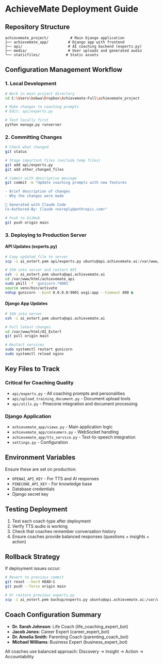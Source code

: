 # AchieveMate Deployment Guide

## Repository Structure
```
achievemate_project/          # Main Django application
├── achievemate_app/         # Django app with frontend
├── api/                     # AI coaching backend (experts.py)
├── media/                   # User uploads and generated audio
└── staticfiles/            # Static assets
```

## Configuration Management Workflow

### 1. Local Development
```bash
# Work in main project directory
cd C:\Users\bobwa\Dropbox\Achievemate-Full\achievemate_project

# Make changes to coaching prompts
# Edit: api/experts.py

# Test locally first
python manage.py runserver
```

### 2. Committing Changes
```bash
# Check what changed
git status

# Stage important files (exclude temp files)
git add api/experts.py
git add other_changed_files

# Commit with descriptive message
git commit -m "Update coaching prompts with new features

- Brief description of changes
- Why the changes were made

🤖 Generated with Claude Code
Co-Authored-By: Claude <noreply@anthropic.com>"

# Push to GitHub
git push origin main
```

### 3. Deploying to Production Server

#### API Updates (experts.py)
```bash
# Copy updated file to server
scp -i ai_extert.pem api/experts.py ubuntu@api.achievemate.ai:/var/www/html/achievemate_api/

# SSH into server and restart API
ssh -i ai_extert.pem ubuntu@api.achievemate.ai
cd /var/www/html/achievemate_api
sudo pkill -f 'gunicorn.*9001'
source venv/bin/activate
nohup gunicorn --bind 0.0.0.0:9001 wsgi:app --timeout 400 &
```

#### Django App Updates
```bash
# SSH into server
ssh -i ai_extert.pem ubuntu@api.achievemate.ai

# Pull latest changes
cd /var/www/html/AI_Extert
git pull origin main

# Restart services
sudo systemctl restart gunicorn
sudo systemctl reload nginx
```

## Key Files to Track

### Critical for Coaching Quality
- `api/experts.py` - All coaching prompts and personalities
- `api/upload_training_document.py` - Document upload tools
- `api/utils.py` - Pinecone integration and document processing

### Django Application  
- `achievemate_app/views.py` - Main application logic
- `achievemate_app/consumers.py` - WebSocket handling
- `achievemate_app/tts_service.py` - Text-to-speech integration
- `settings.py` - Configuration

## Environment Variables
Ensure these are set on production:
- `OPENAI_API_KEY` - For TTS and AI responses
- `PINECONE_API_KEY` - For knowledge base
- Database credentials
- Django secret key

## Testing Deployment
1. Test each coach type after deployment
2. Verify TTS audio is working
3. Check that coaches remember conversation history
4. Ensure coaches provide balanced responses (questions + insights + action)

## Rollback Strategy
If deployment issues occur:
```bash
# Revert to previous commit
git reset --hard HEAD~1
git push --force origin main

# Or restore previous experts.py
scp -i ai_extert.pem backup/experts.py ubuntu@api.achievemate.ai:/var/www/html/achievemate_api/
```

## Coach Configuration Summary
- **Dr. Sarah Johnson**: Life Coach (life_coaching_expert_bot)
- **Jacob Jones**: Career Expert (career_expert_bot) 
- **Dr. Amelia Smith**: Parenting Coach (parenting_coach_bot)
- **Michael Williams**: Business Expert (business_expert_bot)

All coaches use balanced approach: Discovery → Insight → Action → Accountability